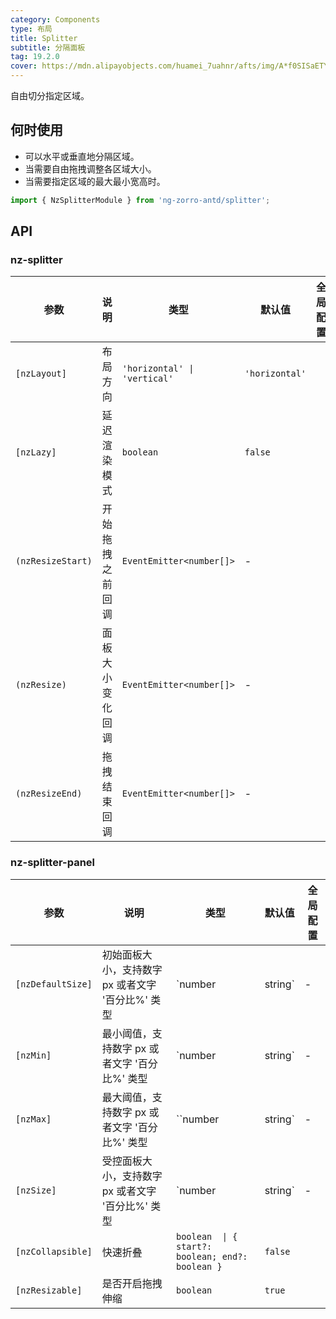 ```yaml
---
category: Components
type: 布局
title: Splitter
subtitle: 分隔面板
tag: 19.2.0
cover: https://mdn.alipayobjects.com/huamei_7uahnr/afts/img/A*f0SISaETY0wAAAAAAAAAAAAADrJ8AQ/original
---
```


自由切分指定区域。

## 何时使用

- 可以水平或垂直地分隔区域。
- 当需要自由拖拽调整各区域大小。
- 当需要指定区域的最大最小宽高时。

```ts
import { NzSplitterModule } from 'ng-zorro-antd/splitter';
```

## API

### nz-splitter

| 参数                | 说明        | 类型                           | 默认值            | 全局配置 |
|-------------------|-----------|------------------------------|----------------|------|
| `[nzLayout]`      | 布局方向      | `'horizontal' \| 'vertical'` | `'horizontal'` |      |
| `[nzLazy]`        | 延迟渲染模式    | `boolean`                    | `false`        |      |
| `(nzResizeStart)` | 开始拖拽之前回调  | `EventEmitter<number[]>`     | -              |      |
| `(nzResize)`      | 面板大小变化回调	 | `EventEmitter<number[]>`     | -              |      |
| `(nzResizeEnd)`   | 拖拽结束回调	   | `EventEmitter<number[]>`     | -              |      |

### nz-splitter-panel

| 参数                | 说明                            | 类型                                               | 默认值     | 全局配置 |
|-------------------|-------------------------------|--------------------------------------------------|---------|------|
| `[nzDefaultSize]` | 初始面板大小，支持数字 px 或者文字 '百分比%' 类型 | `number                                          | string` | -    | |
| `[nzMin]`         | 最小阈值，支持数字 px 或者文字 '百分比%' 类型   | `number                                          | string` | -    |     |
| `[nzMax]`         | 最大阈值，支持数字 px 或者文字 '百分比%' 类型   | ``number                                         | string` | -    |     |
| `[nzSize]`        | 受控面板大小，支持数字 px 或者文字 '百分比%' 类型 | `number                                          | string` | -    | |
| `[nzCollapsible]` | 快速折叠                          | `boolean  \| { start?: boolean; end?: boolean }` | `false` |      |
| `[nzResizable]`   | 是否开启拖拽伸缩                      | `boolean`                                        | `true`  |      |

